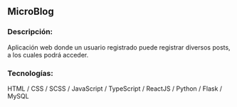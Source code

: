 ## MicroBlog

### Descripción:

Aplicación web donde un usuario registrado puede registrar diversos posts, a los cuales podrá acceder.

### Tecnologías:

HTML / CSS / SCSS / JavaScript / TypeScript / ReactJS / Python / Flask / MySQL

<!-- ### Screenshots:

![alt text](https://github.com/MartinLaRosa27/MicroBlog/blob/main/resources/screenshot01.png?raw=true)
![alt text](https://github.com/MartinLaRosa27/MicroBlog/blob/main/resources/screenshot02.png?raw=true)
![alt text](https://github.com/MartinLaRosa27/MicroBlog/blob/main/resources/screenshot03.png?raw=true) -->